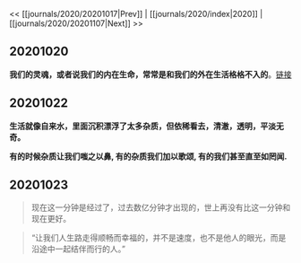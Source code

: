 << [[journals/2020/20201017|Prev]] | [[journals/2020/index|2020]] | [[journals/2020/20201107|Next]] >>

## 20201020

**我们的灵魂，或者说我们的内在生命，常常是和我们的外在生活格格不入的**。[链接](http://m.wufazhuce.com/one/2977)

## 20201022

**生活就像自来水，里面沉积漂浮了太多杂质，但依稀看去，清澈，透明，平淡无奇。**

**有的时候杂质让我们嗤之以鼻, 有的杂质我们加以歌颂, 有的我们甚至直至如罔闻.**

## 20201023

>现在这一分钟是经过了，过去数亿分钟才出现的，世上再没有比这一分钟和现在更好。

> “让我们人生路走得顺畅而幸福的，并不是速度，也不是他人的眼光，而是沿途中一起结伴而行的人。”
